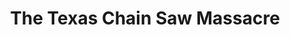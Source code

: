 ---
title: "The Texas Chain Saw Massacre"
year: 1974
rating: 3
stars: "★★★"
rewatched: false
permalink: "the-texas-chain-saw-massacre"
watched_on: 2024-07-20
---